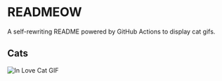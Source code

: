 # READMEOW

A self-rewriting README powered by GitHub Actions to display cat gifs.

## Cats

![In Love Cat GIF](https://media0.giphy.com/media/v1.Y2lkPTlhY2QwMmRhdDZibDNjamowanNxMW16amIxd3RzcWozeHZ5dWc3cWk1dG5lNGVhYSZlcD12MV9naWZzX3NlYXJjaCZjdD1n/MDJ9IbxxvDUQM/200.gif)
